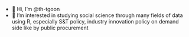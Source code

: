 - 👋 Hi, I’m @th-tgoon
- 👀 I’m interested in studying social science through many fields of data using R, especially S&T policy, industry innovation policy on demand side like by public procurement

<!---
th-tgoon/th-tgoon is a ✨ special ✨ repository because its `README.md` (this file) appears on your GitHub profile.
You can click the Preview link to take a look at your changes.
--->
